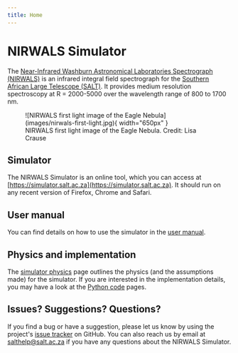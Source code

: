 ```yaml
---
title: Home
---
```


# NIRWALS Simulator

The [Near-Infrared Washburn Astronomical Laboratories Spectrograph (NIRWALS)](https://astronomers.salt.ac.za/instruments/nir/) is an infrared integral field spectrograph for the [Southern African Large Telescope (SALT)](https://www.salt.ac.za/). It provides medium resolution spectroscopy at R = 2000-5000 over the wavelength range of 800 to 1700 nm.

<figure markdown>
  ![NIRWALS first light image of the Eagle Nebula](images/nirwals-first-light.jpg){ width="650px" }
  <figcaption>NIRWALS first light image of the Eagle Nebula. Credit: Lisa Crause</figcaption>
</figure>

## Simulator

The NIRWALS Simulator is an online tool, which you can access at [https://simulator.salt.ac.za](https://simulator.salt.ac.za). It should run on any recent version of Firefox, Chrome and Safari.

## User manual

You can find details on how to use the simulator in the [user manual](manual.md).

## Physics and implementation

The [simulator physics](simulator-physics.md) page outlines the physics (and the assumptions made) for the simulator. If you are interested in the implementation details, you may have a look at the [Python code](python-code/index.md) pages.

## Issues? Suggestions? Questions?

If you find a bug or have a suggestion, please let us know by using the project's [issue tracker](https://github.com/saltastroops/nir-simulator/issues) on GitHub. You can also reach us by email at [salthelp@salt.ac.za](mailto:salthelp@salt.ac.za) if you have any questions about the NIRWALS Simulator.

